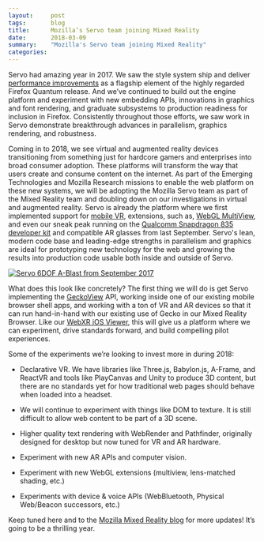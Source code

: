```yaml
---
layout:     post
tags:       blog
title:      Mozilla’s Servo team joining Mixed Reality
date:       2018-03-09
summary:    "Mozilla's Servo team joining Mixed Reality"
categories:
---
```


Servo had amazing year in 2017. We saw the style system ship and deliver [performance improvements](https://hacks.mozilla.org/2017/08/inside-a-super-fast-css-engine-quantum-css-aka-stylo/) as a flagship element of the highly regarded Firefox Quantum release. And we’ve continued to build out the engine platform and experiment with new embedding APIs, innovations in graphics and font rendering, and graduate subsystems to production readiness for inclusion in Firefox. Consistently throughout those efforts, we saw work in Servo demonstrate breakthrough advances in parallelism, graphics rendering, and robustness.

Coming in to 2018, we see virtual and augmented reality devices transitioning from something just for hardcore gamers and enterprises into broad consumer adoption. These platforms will transform the way that users create and consume content on the internet. As part of the Emerging Technologies and Mozilla Research missions to enable the web platform on these new systems, we will be adopting the Mozilla Servo team as part of the Mixed Reality team and doubling down on our investigations in virtual and augmented reality. Servo is already the platform where we first implemented support for [mobile VR](https://blog.mozvr.com/samsung-gear-vr-support-lands-in-servo/), extensions, such as, [WebGL MultiView](https://blog.mozvr.com/multiview-servo-architecture/), and even our sneak peak running on the [Qualcomm Snapdragon 835 developer kit](https://img.youtube.com/vi/QJPkID53AYc/0.jpg) and compatible AR glasses from last September. Servo's lean, modern code base and leading-edge strengths in parallelism and graphics are ideal for prototyping new technology for the web and growing the results into production code usable both inside and outside of Servo.

[![Servo 6DOF A-Blast from September 2017](https://img.youtube.com/vi/QJPkID53AYc/0.jpg)](https://www.youtube.com/watch?v=QJPkID53AYc)

What does this look like concretely? The first thing we will do is get Servo implementing the [GeckoView](https://wiki.mozilla.org/Mobile/GeckoView ) API, working inside one of our existing mobile browser shell apps, and working with a ton of VR and AR devices so that it can run hand-in-hand with our existing use of Gecko in our Mixed Reality Browser. Like our [WebXR iOS Viewer](https://blog.mozvr.com/experimenting-with-ar-and-the-web-on-ios/ ), this will give us a platform where we can experiment, drive standards forward, and build compelling pilot experiences. 

Some of the experiments we’re looking to invest more in during 2018:

- Declarative VR. We have libraries like Three.js, Babylon.js, A-Frame, and ReactVR and tools like PlayCanvas and Unity to produce 3D content, but there are no standards yet for how traditional web pages should behave when loaded into a headset.

- We will continue to experiment with things like DOM to texture. It is still difficult to allow web content to be part of a 3D scene. 

- Higher quality text rendering with WebRender and Pathfinder, originally designed for desktop but now tuned for VR and AR hardware.

- Experiment with new AR APIs and computer vision.

- Experiment with new WebGL extensions (multiview, lens-matched shading, etc.)

- Experiments with device & voice APIs (WebBluetooth, Physical Web/Beacon successors, etc.)

Keep tuned here and to the [Mozilla Mixed Reality blog](https://blog.mozvr.com/) for more updates! It’s going to be a thrilling year.
